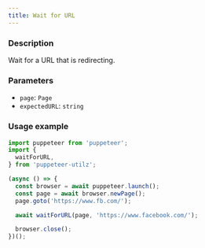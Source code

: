 ```yaml
---
title: Wait for URL
---
```


### Description

Wait for a URL that is redirecting.

### Parameters

- `page`: `Page`
- `expectedURL`: `string`

### Usage example

```ts
import puppeteer from 'puppeteer';
import {
  waitForURL,
} from 'puppeteer-utilz';

(async () => {
  const browser = await puppeteer.launch();
  const page = await browser.newPage();
  page.goto('https://www.fb.com/');

  await waitForURL(page, 'https://www.facebook.com/');

  browser.close();
})();
```

